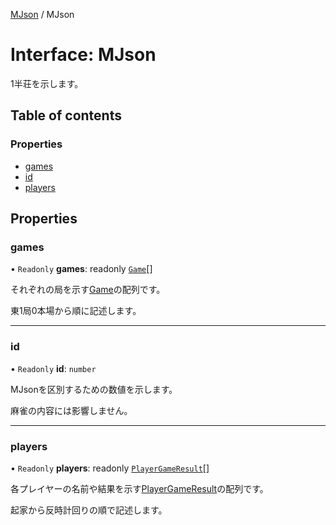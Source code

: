 [MJson](../modules.md) / MJson

# Interface: MJson

1半荘を示します。

## Table of contents

### Properties

- [games](MJson.md#games)
- [id](MJson.md#id)
- [players](MJson.md#players)

## Properties

### games

• `Readonly` **games**: readonly [`Game`](Game.md)[]

それぞれの局を示す[Game](Game.md)の配列です。

東1局0本場から順に記述します。

___

### id

• `Readonly` **id**: `number`

MJsonを区別するための数値を示します。

麻雀の内容には影響しません。

___

### players

• `Readonly` **players**: readonly [`PlayerGameResult`](PlayerGameResult.md)[]

各プレイヤーの名前や結果を示す[PlayerGameResult](PlayerGameResult.md)の配列です。

起家から反時計回りの順で記述します。
